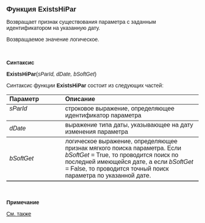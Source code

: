 ﻿<html>
<head>
<title>ExistsHiPar</title>
</head>

<body>

<p><strong><font size="4" face="Arial">Функция ExistsHiPar</font></strong></p>

<p class="label"><font face="Arial">Возвращает признак существования 
параметра с заданным идентификатором на указанную дату.</font></p>

<p class="label"><font face="Arial">Возвращаемое значение логическое.</font></p>

<p class="label">&nbsp;</p>

<p class="label"><font face="Arial"><b>Синтаксис</b></font></p>

<p><font face="Arial"><strong>ExistsHiPar</strong>(<em>sParId, dDate, 
bSoftGet</em>)</font></p>

<p><font face="Arial">Синтаксис функции <strong>ExistsHiPar</strong>
состоит из следующих частей:</font></p>

<table border="1" cellPadding="5" cols="2" frame="below" rules="rows">
<TBODY>
  <tr vAlign="top">
    <td class="label" width="29%"><font face="Arial"><b>Параметр</b></font></td>
    <td class="label" width="71%"><font face="Arial"><strong>Описание</strong></font></td>
  </tr>
  <tr vAlign="top">
    <td width="29%"><em><font face="Arial">sParId</font></em></td>
    <td width="71%"><font face="Arial">строковое выражение, 
	определяющее идентификатор параметра</font></td>
  </tr>
</TBODY>
  <tr>
    <td width="29%"><em><font face="Arial">dDate</font></em></td>
    <td width="71%"><font face="Arial">выражение типа даты, 
	указывающее на дату изменения параметра</font></td>
  </tr>
  <tr>
    <td width="29%"><em><font face="Arial">bSoftGet</font></em></td>
    <td width="71%"><font face="Arial">логическое выражение, 
	определяющее признак мягкого поиска параметра. Если <em>bSoftGet = </em>
	True, то проводится поиск по последней имеющейся дате, а если <em>bSoftGet = </em>
	False, то проводится точный поиск параметра по указанной дате.</font></td>
  </tr>
</table>

<p class="label">&nbsp;</p>

<p class="label"><font face="Arial"><b>Примечание</b></font></p>

<p class="label"><a href="../../../functions.html"><font face="Arial">
См. также</font></a></p>
</body>
</html>
